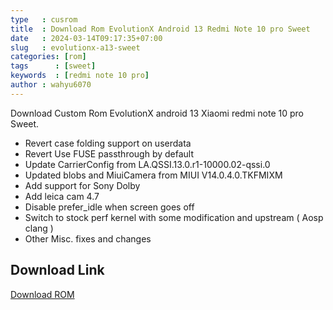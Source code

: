 ```yaml
---
type   : cusrom
title  : Download Rom EvolutionX Android 13 Redmi Note 10 pro Sweet
date   : 2024-03-14T09:17:35+07:00
slug   : evolutionx-a13-sweet
categories: [rom]
tags      : [sweet]
keywords  : [redmi note 10 pro]
author : wahyu6070
---
```


Download Custom Rom EvolutionX android 13 Xiaomi redmi note 10 pro Sweet.

- Revert case folding support on userdata
- Revert Use FUSE passthrough by default
- Update CarrierConfig from LA.QSSI.13.0.r1-10000.02-qssi.0
- Updated blobs and MiuiCamera from MIUI V14.0.4.0.TKFMIXM
- Add support for Sony Dolby
- Add leica cam 4.7
- Disable prefer_idle when screen goes off
- Switch to stock perf kernel with some modification and upstream ( Aosp clang )
- Other Misc. fixes and changes

## Download Link
[Download ROM](https://evolution-x.org/device/sweet)


